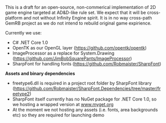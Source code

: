 This is a draft for an open-source, non-commerical implementation of 2D game engine targeted at AD&D-like rule set.
We expect that it will be cross-platform and not without Infinity Engine spirit.
It is in no way cross-path GemRB project as we do not intend to rebuild original game expirience.

Currently we use:
* C# .NET Core 1.0
* OpenTK as our OpenGL layer (https://github.com/opentk/opentk)
* ImageProcessor as a replace for System.Drawing (https://github.com/JimBobSquarePants/ImageProcessor)
* SharpFont for handling fonts (https://github.com/Robmaister/SharpFont)

**Assets and binary dependencies**

* freetype6.dll is required in a project root folder by SharpFont library (https://github.com/Robmaister/SharpFont.Dependencies/tree/master/freetype2)
* SharpFont itself currently has no NuGet package for .NET Core 1.0, so we hosting a wrapped version at www.myget.org 
* At the moment we not hosting any assets (i.e. fonts, area backgrounds etc) so they are required for launching demo
